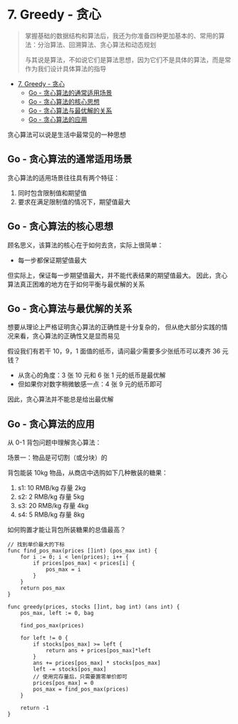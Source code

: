 # 7. Greedy - 贪心

> 掌握基础的数据结构和算法后，我还为你准备四种更加基本的、常用的算法：分治算法、回溯算法、贪心算法和动态规划
>
> 与其说是算法，不如说它们是算法思想，因为它们不是具体的算法，而是常作为我们设计具体算法的指导

- [7. Greedy - 贪心](#7-greedy---贪心)
	- [Go - 贪心算法的通常适用场景](#go---贪心算法的通常适用场景)
	- [Go - 贪心算法的核心思想](#go---贪心算法的核心思想)
	- [Go - 贪心算法与最优解的关系](#go---贪心算法与最优解的关系)
	- [Go - 贪心算法的应用](#go---贪心算法的应用)

贪心算法可以说是生活中最常见的一种思想

## Go - 贪心算法的通常适用场景

贪心算法的适用场景往往具有两个特征：

1. 同时包含限制值和期望值
2. 要求在满足限制值的情况下，期望值最大

## Go - 贪心算法的核心思想

顾名思义，该算法的核心在于如何去贪，实际上很简单：

- 每一步都保证期望值最大

但实际上，保证每一步期望值最大，并不能代表结果的期望值最大。
因此，贪心算法真正困难的地方在于如何平衡与最优解的关系

## Go - 贪心算法与最优解的关系

想要从理论上严格证明贪心算法的正确性是十分复杂的，
但从绝大部分实践的情况来看，贪心算法的正确性又是显而易见

假设我们有若干 10，9，1 面值的纸币，请问最少需要多少张纸币可以凑齐 36 元钱？

- 从贪心的角度：3 张 10 元和 6 张 1 元的纸币是最优解
- 但如果你对数字稍微敏感一点：4 张 9 元的纸币即可

因此，贪心算法并不能总是给出最优解

## Go - 贪心算法的应用

从 0-1 背包问题中理解贪心算法：

场景一：物品是可切割（或分块）的

背包能装 10kg 物品，从商店中选购如下几种散装的糖果：
  1. s1: 10 RMB/kg 存量 2kg
  2. s2: 2 RMB/kg 存量 5kg
  3. s3: 20 RMB/kg 存量 4kg
  4. s4: 5 RMB/kg 存量 8kg

如何购置才能让背包所装糖果的总值最高？

```Golang
// 找到单价最大的下标
func find_pos_max(prices []int) (pos_max int) {
	for i := 0; i < len(prices); i++ {
		if prices[pos_max] < prices[i] {
			pos_max = i
		}
	}
	return pos_max
}

func greedy(prices, stocks []int, bag int) (ans int) {
	pos_max, left := 0, bag

	find_pos_max(prices)

	for left != 0 {
		if stocks[pos_max] >= left {
			return ans + prices[pos_max]*left
		}
		ans += prices[pos_max] * stocks[pos_max]
		left -= stocks[pos_max]
		// 使用完存量后，只需要置零单价即可
		prices[pos_max] = 0
		pos_max = find_pos_max(prices)
	}

	return -1
}
```
